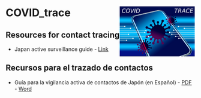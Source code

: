 # COVID_trace <img src="./img/corona_trace.jpg" align="right" width="200px" />


## Resources for contact tracing

- Japan active surveillance guide - [Link](https://medicalc.github.io/COVID_trace/Active_surveillance_guide_Japan.pdf)


## Recursos para el trazado de contactos

- Guía para la vigilancia activa de contactos de Japón (en Español) - [PDF](https://medicalc.github.io/COVID_trace/Vigilancia_epidemiologica_activa_Japon.pdf) - [Word](https://medicalc.github.io/COVID_trace/Vigilancia_epidemiologica_activa_Japon.docx)
